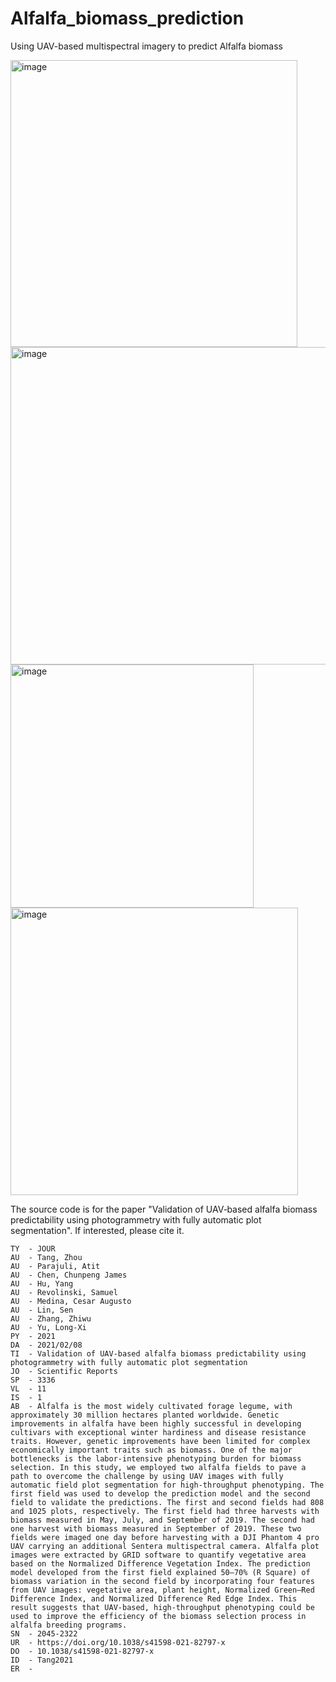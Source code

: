 # Alfalfa_biomass_prediction
Using UAV-based multispectral imagery to predict Alfalfa biomass

<img width="459" alt="image" src="https://github.com/Mrwow/Alfalfa_biomass_prediction/assets/14700737/ab73b827-4747-419d-8801-bd8ae582d840">


<img width="508" alt="image" src="https://github.com/Mrwow/Alfalfa_biomass_prediction/assets/14700737/36044665-b680-4d51-8f77-9c22960ffbd7">


<img width="389" alt="image" src="https://github.com/Mrwow/Alfalfa_biomass_prediction/assets/14700737/f2fbd1dc-0524-4f0e-866b-44c924ee9535">


<img width="460" alt="image" src="https://github.com/Mrwow/Alfalfa_biomass_prediction/assets/14700737/d5a35c79-a2ab-4bb6-9ee9-a7cf865ba8c0">


The source code is for the paper "Validation of UAV‑based alfalfa biomass predictability using photogrammetry with fully automatic plot segmentation". If interested, please cite it.

```
TY  - JOUR
AU  - Tang, Zhou
AU  - Parajuli, Atit
AU  - Chen, Chunpeng James
AU  - Hu, Yang
AU  - Revolinski, Samuel
AU  - Medina, Cesar Augusto
AU  - Lin, Sen
AU  - Zhang, Zhiwu
AU  - Yu, Long-Xi
PY  - 2021
DA  - 2021/02/08
TI  - Validation of UAV-based alfalfa biomass predictability using photogrammetry with fully automatic plot segmentation
JO  - Scientific Reports
SP  - 3336
VL  - 11
IS  - 1
AB  - Alfalfa is the most widely cultivated forage legume, with approximately 30 million hectares planted worldwide. Genetic improvements in alfalfa have been highly successful in developing cultivars with exceptional winter hardiness and disease resistance traits. However, genetic improvements have been limited for complex economically important traits such as biomass. One of the major bottlenecks is the labor-intensive phenotyping burden for biomass selection. In this study, we employed two alfalfa fields to pave a path to overcome the challenge by using UAV images with fully automatic field plot segmentation for high-throughput phenotyping. The first field was used to develop the prediction model and the second field to validate the predictions. The first and second fields had 808 and 1025 plots, respectively. The first field had three harvests with biomass measured in May, July, and September of 2019. The second had one harvest with biomass measured in September of 2019. These two fields were imaged one day before harvesting with a DJI Phantom 4 pro UAV carrying an additional Sentera multispectral camera. Alfalfa plot images were extracted by GRID software to quantify vegetative area based on the Normalized Difference Vegetation Index. The prediction model developed from the first field explained 50–70% (R Square) of biomass variation in the second field by incorporating four features from UAV images: vegetative area, plant height, Normalized Green–Red Difference Index, and Normalized Difference Red Edge Index. This result suggests that UAV-based, high-throughput phenotyping could be used to improve the efficiency of the biomass selection process in alfalfa breeding programs.
SN  - 2045-2322
UR  - https://doi.org/10.1038/s41598-021-82797-x
DO  - 10.1038/s41598-021-82797-x
ID  - Tang2021
ER  - 

```



